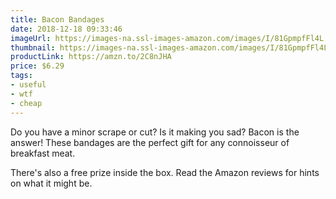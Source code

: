 ```yaml
---
title: Bacon Bandages
date: 2018-12-18 09:33:46
imageUrl: https://images-na.ssl-images-amazon.com/images/I/81GpmpfFl4L._SY679_.jpg
thumbnail: https://images-na.ssl-images-amazon.com/images/I/81GpmpfFl4L._SR600,315_.jpg
productLink: https://amzn.to/2C8nJHA
price: $6.29
tags:
- useful
- wtf
- cheap
---
```


Do you have a minor scrape or cut? Is it making you sad? Bacon is the answer! These bandages are the perfect gift for any connoisseur of breakfast meat.

There's also a free prize inside the box. Read the Amazon reviews for hints on what it might be.